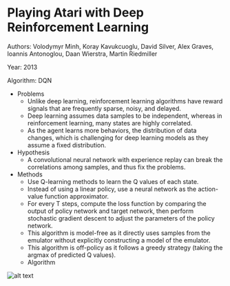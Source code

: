 # Playing Atari with Deep Reinforcement Learning

Authors: Volodymyr Minh, Koray Kavukcuoglu, David Silver, Alex Graves, Ioannis Antonoglou, Daan Wierstra, Martin Riedmiller

Year: 2013

Algorithm: DQN

- Problems
  - Unlike deep learning, reinforcement learning algorithms have reward signals that are frequently sparse, noisy, and delayed.
  - Deep learning assumes data samples to be independent, whereas in reinforcement learning, many states are highly correlated.
  - As the agent learns more behaviors, the distribution of data changes, which is challenging for deep learning models as they assume a fixed distribution.
- Hypothesis
  - A convolutional neural network with experience replay can break the correlations among samples, and thus fix the problems.
- Methods
  - Use Q-learning methods to learn the Q values of each state.
  - Instead of using a linear policy, use a neural network as the action-value function approximator.
  - For every T steps, compute the loss function by comparing the output of policy network and target network, then perform stochastic gradient descent to adjust the parameters of the policy network.
  - This algorithm is model-free as it directly uses samples from the emulator without explicitly constructing a model of the emulator.
  - This algorithm is off-policy as it follows a greedy strategy (taking the argmax of predicted Q values).
  - Algorithm

![alt text](https://github.com/RPC2/DRL_paper_summary/blob/master/pic/001_1.png)